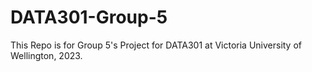 # DATA301-Group-5

This Repo is for Group 5's Project for DATA301 at Victoria University of Wellington,  2023.
